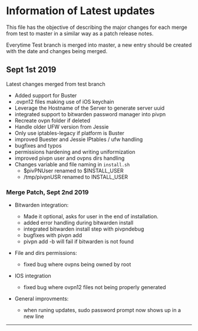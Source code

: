 # Information of Latest updates

This file has the objective of describing the major changes for each merge from test to master in a similar way as a
patch release notes. 

Everytime Test branch is merged into master, a new entry should be created with the date and changes being merged. 

## Sept 1st 2019

Latest changes merged from test branch

* Added support for Buster
* .ovpn12 files making use of iOS keychain
* Leverage the Hostname of the Server to generate server uuid
* integrated support to bitwarden password manager into pivpn
* Recreate ovpn folder if deleted
* Handle older UFW version from Jessie
* Only use iptables-legacy if platform is Buster
* improved Buester and Jessie IPtables / ufw handling
* bugfixes and typos
* permissions hardening and writing uniformization
* improved pivpn user and ovpns dirs handling
* Changes variable and file naming in `install.sh` 
    -  $pivPNUser renamed to $INSTALL_USER
    -  /tmp/pivpnUSR renamed to INSTALL_USER

### Merge Patch, Sept 2nd 2019

* Bitwarden integration:
    - Made it optional, asks for user in the end of installation.
    - added error handling during bitwarden install
    - integrated bitwarden install step with pivpndebug
    - bugfixes with pivpn add
    - pivpn add -b will fail if bitwarden is not found

* File and dirs permissions:
    - fixed bug where ovpns being owned by root

* IOS integration
    - fixed bug where ovpn12 files not being properly generated

* General improvments:
    - when runing updates, sudo password prompt now shows up in a new line

----
